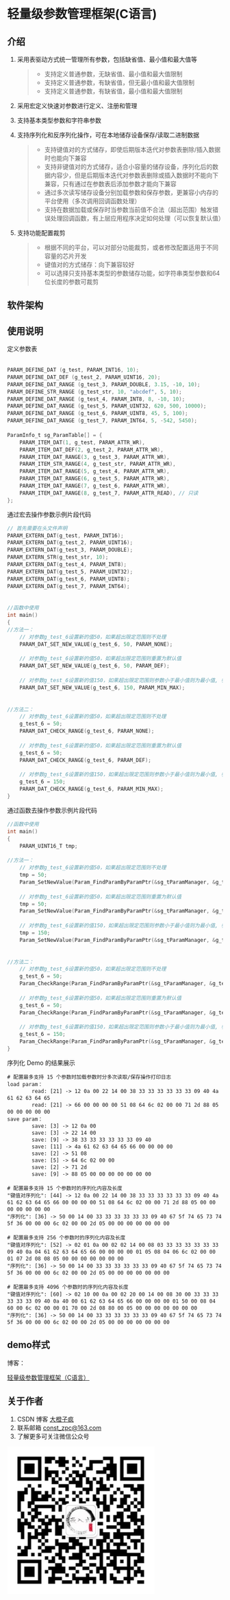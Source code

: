 # 轻量级参数管理框架(C语言)

## 介绍

1. 采用表驱动方式统一管理所有参数，包括缺省值、最小值和最大值等

   > - 支持定义普通参数，无缺省值、最小值和最大值限制
   > - 支持定义普通参数，有缺省值，但无最小值和最大值限制
   > - 支持定义普通参数，有缺省值，最小值和最大值限制
   >
2. 采用宏定义快速对参数进行定义、注册和管理
3. 支持基本类型参数和字符串参数
4. 支持序列化和反序列化操作，可在本地储存设备保存/读取二进制数据

   > - 支持键值对的方式储存，即使后期版本迭代对参数表删除/插入数据时也能向下兼容
   > - 支持非键值对的方式储存，适合小容量的储存设备，序列化后的数据内容少，但是后期版本迭代对参数表删除或插入数据时不能向下兼容，只有通过在参数表后添加参数才能向下兼容
   > - 通过多次读写储存设备分别加载参数和保存参数，更兼容小内存的平台使用（多次调用回调函数处理）
   > - 支持在数据加载或保存时当参数当前值不合法（超出范围）触发错误处理回调函数，有上层应用程序决定如何处理（可以恢复默认值）
   >
5. 支持功能配置裁剪

   > - 根据不同的平台，可以对部分功能裁剪，或者修改配置适用于不同容量的芯片开发
   > - 键值对的方式储存：向下兼容较好
   > - 可以选择只支持基本类型的参数储存功能，如字符串类型参数和64位长度的参数可裁剪
   >

## 软件架构

## 使用说明

定义参数表

```c

PARAM_DEFINE_DAT (g_test, PARAM_INT16, 10);
PARAM_DEFINE_DAT_DEF (g_test_2, PARAM_UINT16, 20);
PARAM_DEFINE_DAT_RANGE (g_test_3, PARAM_DOUBLE, 3.15, -10, 10);
PARAM_DEFINE_STR_RANGE (g_test_str, 10, "abcdef", 5, 10);
PARAM_DEFINE_DAT_RANGE (g_test_4, PARAM_INT8, 8, -10, 10);
PARAM_DEFINE_DAT_RANGE (g_test_5, PARAM_UINT32, 620, 500, 10000);
PARAM_DEFINE_DAT_RANGE (g_test_6, PARAM_UINT8, 45, 5, 100);
PARAM_DEFINE_DAT_RANGE (g_test_7, PARAM_INT64, 5, -542, 5450);

ParamInfo_t sg_ParamTable[] = {
    PARAM_ITEM_DAT(1, g_test, PARAM_ATTR_WR),
    PARAM_ITEM_DAT_DEF(2, g_test_2, PARAM_ATTR_WR),
    PARAM_ITEM_DAT_RANGE(3, g_test_3, PARAM_ATTR_WR),
    PARAM_ITEM_STR_RANGE(4, g_test_str, PARAM_ATTR_WR),
    PARAM_ITEM_DAT_RANGE(5, g_test_4, PARAM_ATTR_WR),
    PARAM_ITEM_DAT_RANGE(6, g_test_5, PARAM_ATTR_WR),
    PARAM_ITEM_DAT_RANGE(7, g_test_6, PARAM_ATTR_WR),
    PARAM_ITEM_DAT_RANGE(8, g_test_7, PARAM_ATTR_READ), // 只读
};

```

通过宏去操作参数示例片段代码

```c
// 首先需要在头文件声明
PARAM_EXTERN_DAT(g_test, PARAM_INT16);
PARAM_EXTERN_DAT(g_test_2, PARAM_UINT16);
PARAM_EXTERN_DAT(g_test_3, PARAM_DOUBLE);
PARAM_EXTERN_STR(g_test_str, 10);
PARAM_EXTERN_DAT(g_test_4, PARAM_INT8);
PARAM_EXTERN_DAT(g_test_5, PARAM_UINT32);
PARAM_EXTERN_DAT(g_test_6, PARAM_UINT8);
PARAM_EXTERN_DAT(g_test_7, PARAM_INT64);


//函数中使用
int main()
{
//方法一：
    // 对参数g_test_6设置新的值50，如果超出限定范围则不处理
    PARAM_DAT_SET_NEW_VALUE(g_test_6, 50, PARAM_NONE);

    // 对参数g_test_6设置新的值50，如果超出限定范围则重置为默认值
    PARAM_DAT_SET_NEW_VALUE(g_test_6, 50, PARAM_DEF);

    // 对参数g_test_6设置新的值150，如果超出限定范围则参数小于最小值则为最小值, 参数大于最大值则为最大值
    PARAM_DAT_SET_NEW_VALUE(g_test_6, 150, PARAM_MIN_MAX);


//方法二：
    // 对参数g_test_6设置新的值50，如果超出限定范围则不处理
    g_test_6 = 50;
    PARAM_DAT_CHECK_RANGE(g_test_6, PARAM_NONE);

    // 对参数g_test_6设置新的值50，如果超出限定范围则重置为默认值
    g_test_6 = 50;
    PARAM_DAT_CHECK_RANGE(g_test_6, PARAM_DEF);

    // 对参数g_test_6设置新的值150，如果超出限定范围则参数小于最小值则为最小值, 参数大于最大值则为最大值
    g_test_6 = 150;
    PARAM_DAT_CHECK_RANGE(g_test_6, PARAM_MIN_MAX);
}
```

通过函数去操作参数示例片段代码

```c
//函数中使用
int main()
{
    PARAM_UINT16_T tmp;
  
//方法一：
    // 对参数g_test_6设置新的值50，如果超出限定范围则不处理
    tmp = 50;
    Param_SetNewValue(Param_FindParamByParamPtr(&sg_tParamManager, &g_test_u16), &tmp, PARAM_NONE);

    // 对参数g_test_6设置新的值50，如果超出限定范围则重置为默认值
    tmp = 50;
    Param_SetNewValue(Param_FindParamByParamPtr(&sg_tParamManager, &g_test_u16), &tmp, PARAM_DEF);

    // 对参数g_test_6设置新的值150，如果超出限定范围则参数小于最小值则为最小值, 参数大于最大值则为最大值
    tmp = 150;
    Param_SetNewValue(Param_FindParamByParamPtr(&sg_tParamManager, &g_test_u16), &tmp, PARAM_MIN_MAX);


//方法二：
    // 对参数g_test_6设置新的值50，如果超出限定范围则不处理
    g_test_6 = 50;
    Param_CheckRange(Param_FindParamByParamPtr(&sg_tParamManager, &g_test_u16), PARAM_NONE);

    // 对参数g_test_6设置新的值50，如果超出限定范围则重置为默认值
    g_test_6 = 50;
    Param_CheckRange(Param_FindParamByParamPtr(&sg_tParamManager, &g_test_u16), PARAM_DEF);

    // 对参数g_test_6设置新的值150，如果超出限定范围则参数小于最小值则为最小值, 参数大于最大值则为最大值
    g_test_6 = 150;
    Param_CheckRange(Param_FindParamByParamPtr(&sg_tParamManager, &g_test_u16), PARAM_MIN_MAX);
}
```

序列化 Demo 的结果展示

```base
# 配置最多支持 15 个参数时加载参数时分多次读取/保存操作打印日志
load param：
        read: [21] -> 12 0a 00 22 14 00 38 33 33 33 33 33 33 09 40 4a 61 62 63 64 65
        read: [21] -> 66 00 00 00 00 51 08 64 6c 02 00 00 71 2d 88 05 00 00 00 00 00 
save param：
        save: [3] -> 12 0a 00
        save: [3] -> 22 14 00
        save: [9] -> 38 33 33 33 33 33 33 09 40
        save: [11] -> 4a 61 62 63 64 65 66 00 00 00 00
        save: [2] -> 51 08
        save: [5] -> 64 6c 02 00 00
        save: [2] -> 71 2d
        save: [9] -> 88 05 00 00 00 00 00 00 00

# 配置最多支持 15 个参数时的序列化内容及长度
"键值对序列化": [44] -> 12 0a 00 22 14 00 38 33 33 33 33 33 33 09 40 4a 61 62 63 64 65 66 00 00 00 00 51 08 64 6c 02 00 00 71 2d 88 05 00 00 00 00 00 00 00
"序列化": [36] -> 50 00 14 00 33 33 33 33 33 33 09 40 67 5f 74 65 73 74 5f 36 00 00 00 6c 02 00 00 2d 05 00 00 00 00 00 00 00 

# 配置最多支持 256 个参数时的序列化内容及长度
"键值对序列化": [52] -> 02 01 0a 00 02 02 14 00 08 03 33 33 33 33 33 33 09 40 0a 04 61 62 63 64 65 66 00 00 00 00 01 05 08 04 06 6c 02 00 00 01 07 2d 08 08 05 00 00 00 00 00 00 00
"序列化": [36] -> 50 00 14 00 33 33 33 33 33 33 09 40 67 5f 74 65 73 74 5f 36 00 00 00 6c 02 00 00 2d 05 00 00 00 00 00 00 00 

# 配置最多支持 4096 个参数时的序列化内容及长度
"键值对序列化": [60] -> 02 10 00 0a 00 02 20 00 14 00 08 30 00 33 33 33 33 33 33 09 40 0a 40 00 61 62 63 64 65 66 00 00 00 00 01 50 00 08 04 60 00 6c 02 00 00 01 70 00 2d 08 80 00 05 00 00 00 00 00 00 00
"序列化": [36] -> 50 00 14 00 33 33 33 33 33 33 09 40 67 5f 74 65 73 74 5f 36 00 00 00 6c 02 00 00 2d 05 00 00 00 00 00 00 00 

```

## demo样式

博客：

[轻量级参数管理框架（C语言）](https://blog.csdn.net/qq_24130227/article/details/129233836?spm=1001.2014.3001.5501)

## 关于作者

1. CSDN 博客 [大橙子疯](https://blog.csdn.net/qq_24130227?spm=1010.2135.3001.5343)
2. 联系邮箱 const_zpc@163.com
3. 了解更多可关注微信公众号

![大橙子疯嵌入式](微信公众号.jpg)
